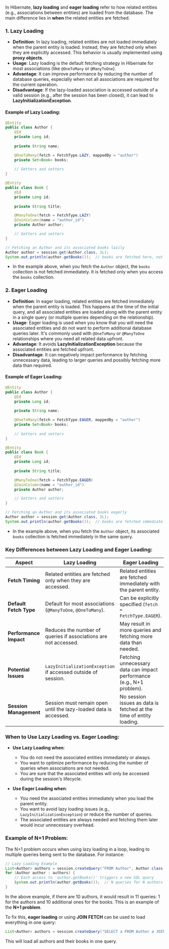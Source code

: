 In Hibernate, **lazy loading** and **eager loading** refer to how related entities (e.g., associations between entities) are loaded from the database. The main difference lies in **when** the related entities are fetched.

### 1. **Lazy Loading**

- **Definition**: In lazy loading, related entities are not loaded immediately when the parent entity is loaded. Instead, they are fetched only when they are explicitly accessed. This behavior is usually implemented using **proxy objects**.
- **Usage**: Lazy loading is the default fetching strategy in Hibernate for most associations (like `@OneToMany` or `@ManyToOne`).
- **Advantage**: It can improve performance by reducing the number of database queries, especially when not all associations are required for the current operation.
- **Disadvantage**: If the lazy-loaded association is accessed outside of a valid session (e.g., after the session has been closed), it can lead to **LazyInitializationException**.

#### Example of Lazy Loading:
```java
@Entity
public class Author {
    @Id
    private Long id;
    
    private String name;

    @OneToMany(fetch = FetchType.LAZY, mappedBy = "author")
    private Set<Book> books;
    
    // Getters and setters
}

@Entity
public class Book {
    @Id
    private Long id;
    
    private String title;

    @ManyToOne(fetch = FetchType.LAZY)
    @JoinColumn(name = "author_id")
    private Author author;

    // Getters and setters
}

// Fetching an Author and its associated books lazily
Author author = session.get(Author.class, 1L);
System.out.println(author.getBooks());  // books are fetched here, not when author is initially loaded.
```

- In the example above, when you fetch the `Author` object, the `books` collection is not fetched immediately. It is fetched only when you access the `books` collection.

### 2. **Eager Loading**

- **Definition**: In eager loading, related entities are fetched immediately when the parent entity is loaded. This happens at the time of the initial query, and all associated entities are loaded along with the parent entity in a single query (or multiple queries depending on the relationship).
- **Usage**: Eager loading is used when you know that you will need the associated entities and do not want to perform additional database queries later. It's commonly used with `@OneToMany` or `@ManyToOne` relationships where you need all related data upfront.
- **Advantage**: It avoids **LazyInitializationException** because the associated entities are fetched upfront.
- **Disadvantage**: It can negatively impact performance by fetching unnecessary data, leading to larger queries and possibly fetching more data than required.

#### Example of Eager Loading:
```java
@Entity
public class Author {
    @Id
    private Long id;
    
    private String name;

    @OneToMany(fetch = FetchType.EAGER, mappedBy = "author")
    private Set<Book> books;
    
    // Getters and setters
}

@Entity
public class Book {
    @Id
    private Long id;
    
    private String title;

    @ManyToOne(fetch = FetchType.EAGER)
    @JoinColumn(name = "author_id")
    private Author author;

    // Getters and setters
}

// Fetching an Author and its associated books eagerly
Author author = session.get(Author.class, 1L);
System.out.println(author.getBooks());  // books are fetched immediately with author
```

- In the example above, when you fetch the `Author` object, its associated `books` collection is fetched immediately in the same query.

### **Key Differences between Lazy Loading and Eager Loading**:

| **Aspect**               | **Lazy Loading**                                                 | **Eager Loading**                                                |
|--------------------------|------------------------------------------------------------------|------------------------------------------------------------------|
| **Fetch Timing**          | Related entities are fetched only when they are accessed.        | Related entities are fetched immediately with the parent entity. |
| **Default Fetch Type**    | Default for most associations (`@ManyToOne`, `@OneToMany`).     | Can be explicitly specified (`fetch = FetchType.EAGER`).         |
| **Performance Impact**    | Reduces the number of queries if associations are not accessed. | May result in more queries and fetching more data than needed.   |
| **Potential Issues**      | `LazyInitializationException` if accessed outside of session.   | Fetching unnecessary data can impact performance (e.g., N+1 problem). |
| **Session Management**    | Session must remain open until the lazy-loaded data is accessed. | No session issues as data is fetched at the time of entity loading. |

### **When to Use Lazy Loading vs. Eager Loading**:

- **Use Lazy Loading when**:
  - You do not need the associated entities immediately or always.
  - You want to optimize performance by reducing the number of queries when associations are not needed.
  - You are sure that the associated entities will only be accessed during the session's lifecycle.

- **Use Eager Loading when**:
  - You need the associated entities immediately when you load the parent entity.
  - You want to avoid lazy loading issues (e.g., `LazyInitializationException`) or reduce the number of queries.
  - The associated entities are always needed and fetching them later would incur unnecessary overhead.

### **Example of N+1 Problem**:
The N+1 problem occurs when using lazy loading in a loop, leading to multiple queries being sent to the database. For instance:

```java
// Lazy Loading Example
List<Author> authors = session.createQuery("FROM Author", Author.class).list();
for (Author author : authors) {
    // Each access to 'author.getBooks()' triggers a new SQL query
    System.out.println(author.getBooks());  // N queries for N authors
}
```

In the above example, if there are 10 authors, it would result in 11 queries: 1 for the authors and 10 additional ones for the books. This is an example of the **N+1 problem**.

To fix this, **eager loading** or using **JOIN FETCH** can be used to load everything in one query:
```java
List<Author> authors = session.createQuery("SELECT a FROM Author a JOIN FETCH a.books", Author.class).list();
```

This will load all authors and their books in one query.